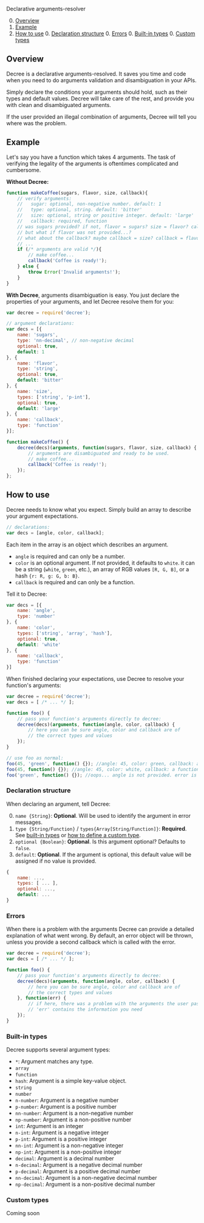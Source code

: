 Declarative arguments-resolver

0. [Overview](#overview)
0. [Example](#example)
0. [How to use](#how-to-use)
    0. [Declaration structure](#declaration-structure)
    0. [Errors](#errors)
    0. [Built-in types](#built-in-types)
    0. [Custom types](#custom-types)

## Overview

Decree is a declarative arguments-resolved. It saves you time and code when you
need to do arguments validation and disambiguation in your APIs.

Simply declare the conditions your arguments should hold, such as their types
and default values. Decree will take care of the rest, and provide you with
clean and disambiguated arguments.

If the user provided an illegal combination of arguments, Decree will tell you
where was the problem.

## Example

Let's say you have a function which takes 4 arguments. The task of verifying
the legality of the arguments is oftentimes complicated and cumbersome.

**Without Decree:**

```Javascript
function makeCoffee(sugars, flavor, size, callback){
    // verify arguments:
    //   sugar: optional, non-negative number. default: 1
    //   type: optional, string. default: 'bitter'
    //   size: optional, string or positive integer. default: 'large'
    //   callback: required, function
    // was sugars provided? if not, flavor = sugars? size = flavor? callback = size?
    // but what if flavor was not provided...?
    // what about the callback? maybe callback = size? callback = flavor?
    // ...
    if (/* arguments are valid */){
        // make coffee...
        callback('Coffee is ready!');
    } else {
        throw Error('Invalid arguments!');
    }
}
```

 **With Decree**, arguments disambiguation is easy. You just declare the properties
 of your arguments, and let Decree resolve them for you:

```Javascript
var decree = require('decree');

// argument declarations:
var decs = [{
    name: 'sugars',
    type: 'nn-decimal', // non-negative decimal
    optional: true,
    default: 1
}, {
    name: 'flavor',
    type: 'string',
    optional: true,
    default: 'bitter'
}, {
    name: 'size',
    types: ['string', 'p-int'],
    optional: true,
    default: 'large'
}, {
    name: 'callback',
    type: 'function'
}];

function makeCoffee() {
    decree(decs)(arguments, function(sugars, flavor, size, callback) {
        // arguments are disambiguated and ready to be used.
        // make coffee...
        callback('Coffee is ready!');
    });
};
```

## How to use

Decree needs to know what you expect. Simply build an array to describe your
argument expectations.

```Javascript
// declarations:
var decs = [angle, color, callback];
```

Each item in the array is an object which describes an argument.

- `angle` is required and can only be a number.
- `color` is an optional argument. If not provided, it defaults to `white`. it
  can be a string (`white`, `green`, etc.), an array of RGB values
  `[R, G, B]`, or a hash `{r: R, g: G, b: B}`.
- `callback` is required and can only be a function.
 
 Tell it to Decree:

```Javascript
var decs = [{
    name: 'angle',
    type: 'number'
}, {
    name: 'color',
    types: ['string', 'array', 'hash'],
    optional: true,
    default: 'white'
}, {
    name: 'callback',
    type: 'function'
}]
```

 When finished declaring your expectations, use Decree to resolve your
 function's arguments:

```Javascript
var decree = require('decree');
var decs = [ /* ... */ ];

function foo() {
    // pass your function's arguments directly to decree:
    decree(decs)(arguments, function(angle, color, callback) {
        // here you can be sure angle, color and callback are of
        // the correct types and values
    });
}

// use foo as normal:
foo(45, 'green', function() {}); //angle: 45, color: green, callback: a function
foo(45, function() {}); //angle: 45, color: white, callback: a function
foo('green', function() {}); //oops... angle is not provided. error is thrown.
```

### Declaration structure

When declaring an argument, tell Decree:

0. `name {String}`: **Optional**. Will be used to identify the argument in error
   messages.
0. `type {String/Function}` / `types{Array[String/Function]}`: **Required**.
   See [built-in types](#built-in-types) or
   [how to define a custom type](#custom-types).
0. `optional {Boolean}`: **Optional**. Is this argument optional?
   Defaults to `false`.
0. `default`: **Optional**. If the argument is optional, this default value will
   be assigned if no value is provided.

```Javascript
{
    name: ...,
    types: [ ... ],
    optional: ...,
    default: ...
}
```

### Errors

When there is a problem with the arguments Decree can provide a detailed
explanation of what went wrong. By default, an error object will be thrown,
unless you provide a second callback which is called with the error.

```Javascript
var decree = require('decree');
var decs = [ /* ... */ ];

function foo() {
    // pass your function's arguments directly to decree:
    decree(decs)(arguments, function(angle, color, callback) {
        // here you can be sure angle, color and callback are of
        // the correct types and values
    }, function(err) {
        // if here, there was a problem with the arguments the user passed
        // 'err' contains the information you need
    });
}
```

### Built-in types

Decree supports several argument types:

- `*`: Argument matches any type.
- `array`
- `function`
- `hash`: Argument is a simple key-value object.
- `string`
- `number`
- `n-number`: Argument is a negative number
- `p-number`: Argument is a positive number
- `nn-number`: Argument is a non-negative number
- `np-number`: Argument is a non-positive number
- `int`: Argument is an integer
- `n-int`: Argument is a negative integer
- `p-int`: Argument is a positive integer
- `nn-int`: Argument is a non-negative integer
- `np-int`: Argument is a non-positive integer
- `decimal`: Argument is a decimal number
- `n-decimal`: Argument is a negative decimal number
- `p-decimal`: Argument is a positive decimal number
- `nn-decimal`: Argument is a non-negative decimal number
- `np-decimal`: Argument is a non-positive decimal number

### Custom types

Coming soon
